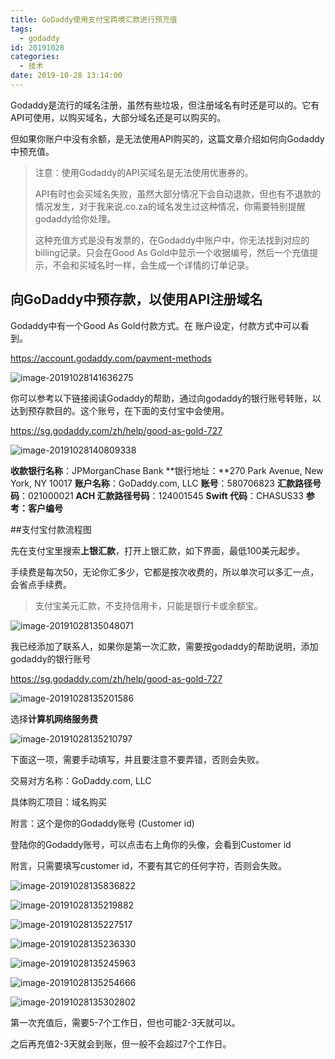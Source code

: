 ```yaml
---
title: GoDaddy使用支付宝跨境汇款进行预充值
tags:
  - godaddy
id: 20191028
categories:
  - 技术
date: 2019-10-28 13:14:00
---
```


Godaddy是流行的域名注册，虽然有些垃圾，但注册域名有时还是可以的。它有API可使用，以购买域名，大部分域名还是可以购买的。

但如果你账户中没有余额，是无法使用API购买的，这篇文章介绍如何向Godaddy中预充值。

> 注意：使用Godaddy的API买域名是无法使用优惠券的。
>
> API有时也会买域名失败，虽然大部分情况下会自动退款，但也有不退款的情况发生，对于我来说.co.za的域名发生过这种情况，你需要特别提醒godaddy给你处理。
>
> 这种充值方式是没有发票的，在Godaddy中账户中，你无法找到对应的billing记录。只会在Good As Gold中显示一个收据编号，然后一个充值提示，不会和买域名时一样，会生成一个详情的订单记录。

## 向GoDaddy中预存款，以使用API注册域名

Godaddy中有一个Good As Gold付款方式。在 账户设定，付款方式中可以看到。 

https://account.godaddy.com/payment-methods 

![image-20191028141636275](../wp-content/uploads/2019/image-20191028141636275.png)

你可以参考以下链接阅读Godaddy的帮助，通过向godaddy的银行账号转账，以达到预存款目的。这个账号，在下面的支付宝中会使用。

  https://sg.godaddy.com/zh/help/good-as-gold-727 

![image-20191028140809338](../wp-content/uploads/2019/image-20191028140809338.png)

**收款银行名称**：JPMorganChase Bank
**银行地址：**270 Park Avenue, New York, NY 10017
**账户名称**：GoDaddy.com, LLC
**账号**：580706823
**汇款路径号码**：021000021
**ACH 汇款路径号码**：124001545
**Swift 代码**：CHASUS33
**参考：客户编号** 



##支付宝付款流程图

先在支付宝里搜索**上银汇款**，打开上银汇款，如下界面，最低100美元起步。

手续费是每次50，无论你汇多少，它都是按次收费的，所以单次可以多汇一点，会省点手续费。

> 支付宝美元汇款，不支持信用卡，只能是银行卡或余额宝。

![image-20191028135048071](../wp-content/uploads/2019/image-20191028135048071.png)

我已经添加了联系人，如果你是第一次汇款，需要按godaddy的帮助说明，添加godaddy的银行账号

https://sg.godaddy.com/zh/help/good-as-gold-727 

![image-20191028135201586](../wp-content/uploads/2019/image-20191028135201586.png)

选择**计算机网络服务费**

![image-20191028135210797](../wp-content/uploads/2019/image-20191028135210797.png)

下面这一项，需要手动填写，并且要注意不要弄错，否则会失败。

交易对方名称：GoDaddy.com, LLC

具体购汇项目：域名购买

附言：这个是你的Godaddy账号 (Customer id)

登陆你的Godaddy账号，可以点击右上角你的头像，会看到Customer id

附言，只需要填写customer id，不要有其它的任何字符，否则会失败。

![image-20191028135836822](../wp-content/uploads/2019/image-20191028135836822.png)

![image-20191028135219882](../wp-content/uploads/2019/image-20191028135219882.png)

![image-20191028135227517](../wp-content/uploads/2019/image-20191028135227517.png)

![image-20191028135236330](../wp-content/uploads/2019/image-20191028135236330.png)

![image-20191028135245963](../wp-content/uploads/2019/image-20191028135245963.png)

![image-20191028135254666](../wp-content/uploads/2019/image-20191028135254666.png)

![image-20191028135302802](../wp-content/uploads/2019/image-20191028135302802.png)

第一次充值后，需要5-7个工作日，但也可能2-3天就可以。

之后再充值2-3天就会到账，但一般不会超过7个工作日。